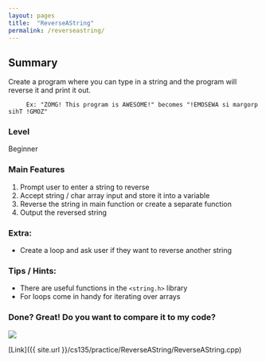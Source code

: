 ```yaml
---
layout: pages
title:  "ReverseAString"
permalink: /reverseastring/
---
```


## Summary 

Create a program where you can type in a string and the program will reverse it and print it out.

         Ex: "ZOMG! This program is AWESOME!" becomes "!EMOSEWA si margorp sihT !GMOZ"
         
### Level
Beginner
         
### Main Features
1. Prompt user to enter a string to reverse
2. Accept string / char array input and store it into a variable
3. Reverse the string in main function or create a separate function
4. Output the reversed string

### Extra:
* Create a loop and ask user if they want to reverse another string
         
### Tips / Hints:
- There are useful functions in the `<string.h>` library
- For loops come in handy for iterating over arrays

### Done? Great! Do you want to compare it to my code?
[<img src="https://dabuttonfactory.com/button.png?t=See+Code&f=Roboto&ts=24&tc=444&hp=20&vp=8&c=5&bgt=unicolored&bgc=9ddcff&be=1">](https://jeungsook.github.io/cs135/reverseastringcode/)

[Link]({{ site.url }}/cs135/practice/ReverseAString/ReverseAString.cpp)
